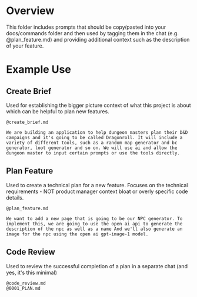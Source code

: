 # Overview

This folder includes prompts that should be copy/pasted into your docs/commands folder and then used by tagging them in the chat (e.g. @plan_feature.md) and providing additional context such as the description of your feature.

# Example Use

## Create Brief

Used for establishing the bigger picture context of what this project is about which can be helpful to plan new features.

```
@create_brief.md

We are building an application to help dungeon masters plan their D&D campaigns and it's going to be called Dragonroll. It will include a variety of different tools, such as a random map generator and bc generator, loot generator and so on. We will use ai and allow the dungeon master to input certain prompts or use the tools directly.
```

## Plan Feature

Used to create a technical plan for a new feature. Focuses on the technical requirements - NOT product manager context bloat or overly specific code details.

```
@plan_feature.md

We want to add a new page that is going to be our NPC generator. To implement this, we are going to use the open ai api to generate the description of the npc as well as a name And we'll also generate an image for the npc using the open ai gpt-image-1 model.
```

## Code Review

Used to review the successful completion of a plan in a separate chat (and yes, it's this minimal)

```
@code_review.md
@0001_PLAN.md
```
